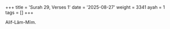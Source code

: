 +++
title = 'Surah 29, Verses 1'
date = '2025-08-27'
weight = 3341
ayah = 1
tags = []
+++

Alif-Lãm-Mĩm.